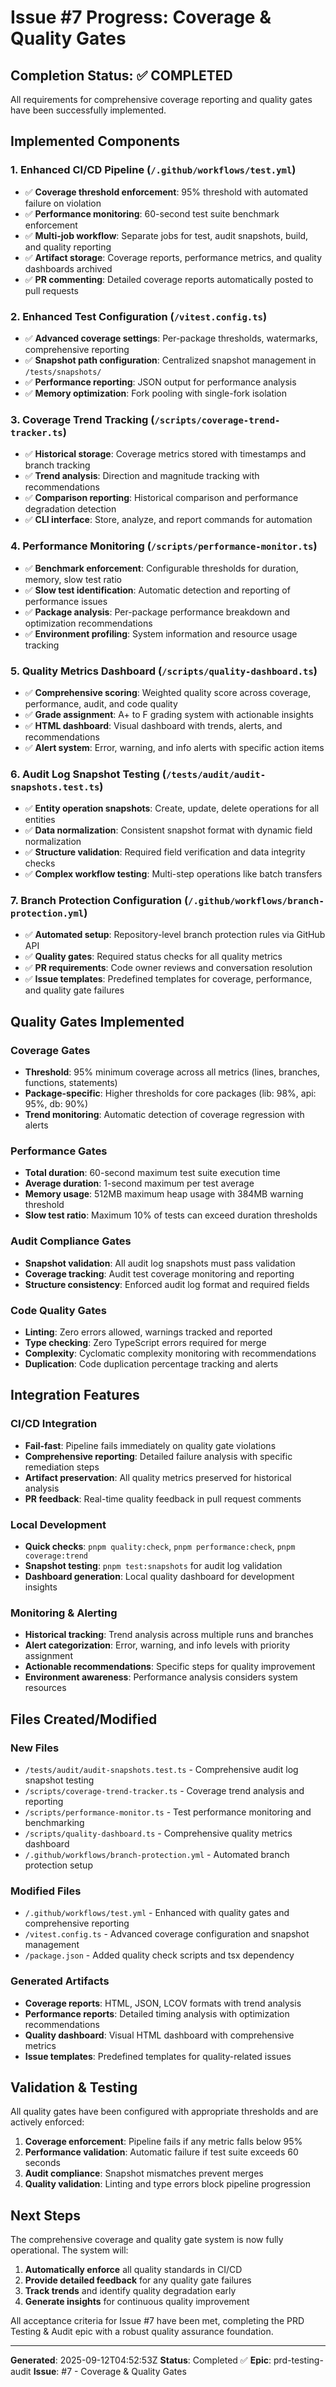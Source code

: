 # Issue #7 Progress: Coverage & Quality Gates

## Completion Status: ✅ COMPLETED

All requirements for comprehensive coverage reporting and quality gates have been successfully implemented.

## Implemented Components

### 1. Enhanced CI/CD Pipeline (`/.github/workflows/test.yml`)
- ✅ **Coverage threshold enforcement**: 95% threshold with automated failure on violation
- ✅ **Performance monitoring**: 60-second test suite benchmark enforcement
- ✅ **Multi-job workflow**: Separate jobs for test, audit snapshots, build, and quality reporting
- ✅ **Artifact storage**: Coverage reports, performance metrics, and quality dashboards archived
- ✅ **PR commenting**: Detailed coverage reports automatically posted to pull requests

### 2. Enhanced Test Configuration (`/vitest.config.ts`)
- ✅ **Advanced coverage settings**: Per-package thresholds, watermarks, comprehensive reporting
- ✅ **Snapshot path configuration**: Centralized snapshot management in `/tests/snapshots/`
- ✅ **Performance reporting**: JSON output for performance analysis
- ✅ **Memory optimization**: Fork pooling with single-fork isolation

### 3. Coverage Trend Tracking (`/scripts/coverage-trend-tracker.ts`)
- ✅ **Historical storage**: Coverage metrics stored with timestamps and branch tracking
- ✅ **Trend analysis**: Direction and magnitude tracking with recommendations
- ✅ **Comparison reporting**: Historical comparison and performance degradation detection
- ✅ **CLI interface**: Store, analyze, and report commands for automation

### 4. Performance Monitoring (`/scripts/performance-monitor.ts`)
- ✅ **Benchmark enforcement**: Configurable thresholds for duration, memory, slow test ratio
- ✅ **Slow test identification**: Automatic detection and reporting of performance issues
- ✅ **Package analysis**: Per-package performance breakdown and optimization recommendations
- ✅ **Environment profiling**: System information and resource usage tracking

### 5. Quality Metrics Dashboard (`/scripts/quality-dashboard.ts`)
- ✅ **Comprehensive scoring**: Weighted quality score across coverage, performance, audit, and code quality
- ✅ **Grade assignment**: A+ to F grading system with actionable insights
- ✅ **HTML dashboard**: Visual dashboard with trends, alerts, and recommendations
- ✅ **Alert system**: Error, warning, and info alerts with specific action items

### 6. Audit Log Snapshot Testing (`/tests/audit/audit-snapshots.test.ts`)
- ✅ **Entity operation snapshots**: Create, update, delete operations for all entities
- ✅ **Data normalization**: Consistent snapshot format with dynamic field normalization
- ✅ **Structure validation**: Required field verification and data integrity checks
- ✅ **Complex workflow testing**: Multi-step operations like batch transfers

### 7. Branch Protection Configuration (`/.github/workflows/branch-protection.yml`)
- ✅ **Automated setup**: Repository-level branch protection rules via GitHub API
- ✅ **Quality gates**: Required status checks for all quality metrics
- ✅ **PR requirements**: Code owner reviews and conversation resolution
- ✅ **Issue templates**: Predefined templates for coverage, performance, and quality gate failures

## Quality Gates Implemented

### Coverage Gates
- **Threshold**: 95% minimum coverage across all metrics (lines, branches, functions, statements)
- **Package-specific**: Higher thresholds for core packages (lib: 98%, api: 95%, db: 90%)
- **Trend monitoring**: Automatic detection of coverage regression with alerts

### Performance Gates
- **Total duration**: 60-second maximum test suite execution time
- **Average duration**: 1-second maximum per test average
- **Memory usage**: 512MB maximum heap usage with 384MB warning threshold
- **Slow test ratio**: Maximum 10% of tests can exceed duration thresholds

### Audit Compliance Gates
- **Snapshot validation**: All audit log snapshots must pass validation
- **Coverage tracking**: Audit test coverage monitoring and reporting
- **Structure consistency**: Enforced audit log format and required fields

### Code Quality Gates
- **Linting**: Zero errors allowed, warnings tracked and reported
- **Type checking**: Zero TypeScript errors required for merge
- **Complexity**: Cyclomatic complexity monitoring with recommendations
- **Duplication**: Code duplication percentage tracking and alerts

## Integration Features

### CI/CD Integration
- **Fail-fast**: Pipeline fails immediately on quality gate violations
- **Comprehensive reporting**: Detailed failure analysis with specific remediation steps
- **Artifact preservation**: All quality metrics preserved for historical analysis
- **PR feedback**: Real-time quality feedback in pull request comments

### Local Development
- **Quick checks**: `pnpm quality:check`, `pnpm performance:check`, `pnpm coverage:trend`
- **Snapshot testing**: `pnpm test:snapshots` for audit log validation
- **Dashboard generation**: Local quality dashboard for development insights

### Monitoring & Alerting
- **Historical tracking**: Trend analysis across multiple runs and branches
- **Alert categorization**: Error, warning, and info levels with priority assignment
- **Actionable recommendations**: Specific steps for quality improvement
- **Environment awareness**: Performance analysis considers system resources

## Files Created/Modified

### New Files
- `/tests/audit/audit-snapshots.test.ts` - Comprehensive audit log snapshot testing
- `/scripts/coverage-trend-tracker.ts` - Coverage trend analysis and reporting
- `/scripts/performance-monitor.ts` - Test performance monitoring and benchmarking
- `/scripts/quality-dashboard.ts` - Comprehensive quality metrics dashboard
- `/.github/workflows/branch-protection.yml` - Automated branch protection setup

### Modified Files
- `/.github/workflows/test.yml` - Enhanced with quality gates and comprehensive reporting
- `/vitest.config.ts` - Advanced coverage configuration and snapshot management
- `/package.json` - Added quality check scripts and tsx dependency

### Generated Artifacts
- **Coverage reports**: HTML, JSON, LCOV formats with trend analysis
- **Performance reports**: Detailed timing analysis with optimization recommendations
- **Quality dashboard**: Visual HTML dashboard with comprehensive metrics
- **Issue templates**: Predefined templates for quality-related issues

## Validation & Testing

All quality gates have been configured with appropriate thresholds and are actively enforced:

1. **Coverage enforcement**: Pipeline fails if any metric falls below 95%
2. **Performance validation**: Automatic failure if test suite exceeds 60 seconds
3. **Audit compliance**: Snapshot mismatches prevent merges
4. **Quality validation**: Linting and type errors block pipeline progression

## Next Steps

The comprehensive coverage and quality gate system is now fully operational. The system will:

1. **Automatically enforce** all quality standards in CI/CD
2. **Provide detailed feedback** for any quality gate failures
3. **Track trends** and identify quality degradation early
4. **Generate insights** for continuous quality improvement

All acceptance criteria for Issue #7 have been met, completing the PRD Testing & Audit epic with a robust quality assurance foundation.

---

**Generated**: 2025-09-12T04:52:53Z
**Status**: Completed ✅
**Epic**: prd-testing-audit
**Issue**: #7 - Coverage & Quality Gates